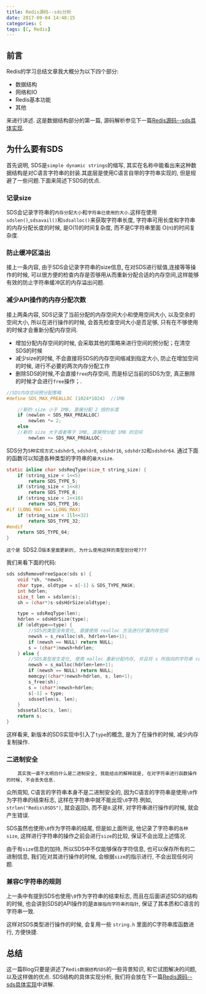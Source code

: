 ```yaml
---
title: Redis源码--sds分析
date: 2017-09-04 14:48:15
categories: C 
tags: [C, Redis]
---
```


## 前言

Redis的学习总结文章我大概分为以下四个部分:

- 数据结构
- 网络和IO
- Redis基本功能
- 其他

来进行讲述. 这是数据结构部分的第一篇, 源码解析参见下一篇[Redis源码--sds具体实现](/2017/09/04/Redis源码--sds具体实现/).
<!--more-->

## 为什么要有SDS

首先说明, SDS是`simple dynamic strings`的缩写, 其实在名称中能看出来这种数据结构是对C语言字符串的封装.其底层是使用C语言自带的字符串实现的, 但是规避了一些问题.下面来简述下SDS的优点.

### 记录size

SDS会记录字符串的`内存分配大小`和`字符串已使用的大小`.这样在使用 `sdslen()`,`sdsavail()`和`sdsalloc()`来获取字符串长度, 字符串可用长度和字符串的内存分配长度的时候, 是O(1)的时间复杂度, 而不是C字符串里面 O(n)的时间复杂度.

### 防止缓冲区溢出

接上一条内容, 由于SDS会记录字符串的size信息, 在对SDS进行赋值,连接等等操作的时候, 可以很方便的检查内存是否够用从而重新分配合适的内存空间,这样能够有效的防止字符串缓冲区的内存溢出问题.

### 减少API操作的内存分配次数

接上两条内容, SDS记录了当前分配的内存空间大小和使用空间大小, 以及空余的空间大小, 所以在进行操作的时候, 会首先检查空间大小是否足够, 只有在不够使用的时候才会重新分配内存空间.

- 增加分配内存空间的时候, 会采取其他的策略来进行空间的预分配；在清空SDS的时候
- 减少size的时候, 不会直接将SDS的内存空间缩减到指定大小, 防止在增加空间的时候, 进行不必要的两次内存分配工作
- 删除SDS的时候,不会直接`free`内存空间, 而是标记当前的SDS为空, 真正删除的时候才会进行`free`操作；.

```C
//SDS内存空间预分配策略
#define SDS_MAX_PREALLOC (1024*1024)  //1MB

    //新的 size 小于 1MB, 直接分配 2 倍的长度
    if (newlen < SDS_MAX_PREALLOC)
        newlen *= 2;
    else
    //新的 size 大于或者等于 1MB, 直接预分配 1MB 的空间
        newlen += SDS_MAX_PREALLOC;

```

SDS分为`5种实现方式`:`sdshdr5`, `sdshdr8`, `sdshdr16`, `sdshdr32`和`sdshdr64`.
通过下面的函数可以知道各种类型的字符串的`最大size`.

```C
static inline char sdsReqType(size_t string_size) {
    if (string_size < 1<<5)
        return SDS_TYPE_5;
    if (string_size < 1<<8)
        return SDS_TYPE_8;
    if (string_size < 1<<16)
        return SDS_TYPE_16;
#if (LONG_MAX == LLONG_MAX)
    if (string_size < 1ll<<32)
        return SDS_TYPE_32;
#endif
    return SDS_TYPE_64;
}
```

`这个是 `SDS2.0`版本里面更新的, 为什么使用这样的类型划分呢???`

我们来看下面的代码: 
```C
sds sdsRemoveFreeSpace(sds s) {
    void *sh, *newsh;
    char type, oldtype = s[-1] & SDS_TYPE_MASK;
    int hdrlen;
    size_t len = sdslen(s);
    sh = (char*)s-sdsHdrSize(oldtype);

    type = sdsReqType(len);
    hdrlen = sdsHdrSize(type);
    if (oldtype==type) {
        //SDS的类型没有变化, 直接使用 realloc 方法进行扩展内存空间
        newsh = s_realloc(sh, hdrlen+len+1);
        if (newsh == NULL) return NULL;
        s = (char*)newsh+hdrlen;
    } else {
        //SDS类型发生变化, 使用 malloc 重新分配内存, 并且将 s 所指向的字符串 copy 到新分配内存空间的指定位置
        newsh = s_malloc(hdrlen+len+1);
        if (newsh == NULL) return NULL;
        memcpy((char*)newsh+hdrlen, s, len+1);
        s_free(sh);
        s = (char*)newsh+hdrlen;
        s[-1] = type;
        sdssetlen(s, len);
    }
    sdssetalloc(s, len);
    return s;
}
```

这样看来, 新版本的SDS实现中引入了`type`的概念, 是为了在操作的时候, 减少内存复制操作.

### 二进制安全

```
    其实我一直不太明白什么是二进制安全, 我能给出的解释就是, 在对字符串进行函数操作的时候, 不会丢失信息.
```

众所周知, C语言的字符串本身不是二进制安全的, 因为C语言的字符串是使用`\0`作为字符串的结束标志, 这样在字符串中就不能出现`\0`字符.例如, `strlen("Redis\0SDS")`, 就会返回`5`, 而不是`8`.这样, 对字符串进行操作的时候, 就会产生错误.

SDS虽然也使用`\0`作为字符串的结尾, 但是如上面所说, 他记录了字符串的`各种size`, 这样进行字符串的操作之前会进行`size`的比较, 保证不会出现上述情况.

由于有`size`信息的加持, 所以SDS中不仅能够保存字符信息, 也可以保存所有的二进制信息, 我们在对其进行操作的时候, 会根据`size`的指示进行, 不会出现任何问题.


### 兼容C字符串的规则

上一条中有提到SDS也使用`\0`作为字符串的结束标志, 而且在后面讲述SDS的结构的时候, 也会讲到SDS的API操作的是`直接指向字符串的指针`, 保证了其本质和C语言的字符串一致.

这样对SDS类型进行操作的时候, 会复用一些 `string.h` 里面的C字符串库函数进行, 方便快捷.

##  总结

这一篇Blog只要是讲述了`Redis数据结构SDS`的一些背景知识, 和它试图解决的问题, 以及这样做的优点. SDS结构的具体实现分析, 我们将会放在下一篇[Redis源码--sds具体实现](/2017/09/04/Redis源码--sds具体实现/)中讲解.



